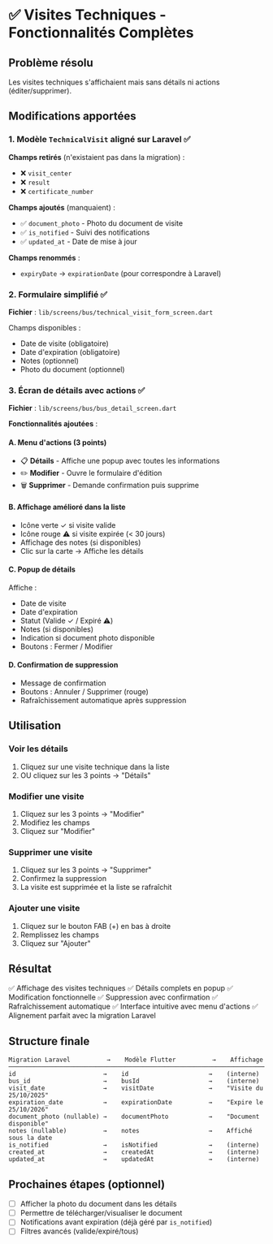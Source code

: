 # ✅ Visites Techniques - Fonctionnalités Complètes

## Problème résolu

Les visites techniques s'affichaient mais sans détails ni actions (éditer/supprimer).

## Modifications apportées

### 1. Modèle `TechnicalVisit` aligné sur Laravel ✅

**Champs retirés** (n'existaient pas dans la migration) :
- ❌ `visit_center`
- ❌ `result`
- ❌ `certificate_number`

**Champs ajoutés** (manquaient) :
- ✅ `document_photo` - Photo du document de visite
- ✅ `is_notified` - Suivi des notifications
- ✅ `updated_at` - Date de mise à jour

**Champs renommés** :
- `expiryDate` → `expirationDate` (pour correspondre à Laravel)

### 2. Formulaire simplifié ✅

**Fichier** : `lib/screens/bus/technical_visit_form_screen.dart`

Champs disponibles :
- Date de visite (obligatoire)
- Date d'expiration (obligatoire)
- Notes (optionnel)
- Photo du document (optionnel)

### 3. Écran de détails avec actions ✅

**Fichier** : `lib/screens/bus/bus_detail_screen.dart`

**Fonctionnalités ajoutées** :

#### A. Menu d'actions (3 points)
- 📋 **Détails** - Affiche une popup avec toutes les informations
- ✏️ **Modifier** - Ouvre le formulaire d'édition
- 🗑️ **Supprimer** - Demande confirmation puis supprime

#### B. Affichage amélioré dans la liste
- Icône verte ✓ si visite valide
- Icône rouge ⚠️ si visite expirée (< 30 jours)
- Affichage des notes (si disponibles)
- Clic sur la carte → Affiche les détails

#### C. Popup de détails
Affiche :
- Date de visite
- Date d'expiration
- Statut (Valide ✓ / Expiré ⚠️)
- Notes (si disponibles)
- Indication si document photo disponible
- Boutons : Fermer / Modifier

#### D. Confirmation de suppression
- Message de confirmation
- Boutons : Annuler / Supprimer (rouge)
- Rafraîchissement automatique après suppression

## Utilisation

### Voir les détails
1. Cliquez sur une visite technique dans la liste
2. OU cliquez sur les 3 points → "Détails"

### Modifier une visite
1. Cliquez sur les 3 points → "Modifier"
2. Modifiez les champs
3. Cliquez sur "Modifier"

### Supprimer une visite
1. Cliquez sur les 3 points → "Supprimer"
2. Confirmez la suppression
3. La visite est supprimée et la liste se rafraîchit

### Ajouter une visite
1. Cliquez sur le bouton FAB (+) en bas à droite
2. Remplissez les champs
3. Cliquez sur "Ajouter"

## Résultat

✅ Affichage des visites techniques
✅ Détails complets en popup
✅ Modification fonctionnelle
✅ Suppression avec confirmation
✅ Rafraîchissement automatique
✅ Interface intuitive avec menu d'actions
✅ Alignement parfait avec la migration Laravel

## Structure finale

```
Migration Laravel          →    Modèle Flutter          →    Affichage
─────────────────────────────────────────────────────────────────────────
id                        →    id                      →    (interne)
bus_id                    →    busId                   →    (interne)
visit_date                →    visitDate               →    "Visite du 25/10/2025"
expiration_date           →    expirationDate          →    "Expire le 25/10/2026"
document_photo (nullable) →    documentPhoto           →    "Document disponible"
notes (nullable)          →    notes                   →    Affiché sous la date
is_notified               →    isNotified              →    (interne)
created_at                →    createdAt               →    (interne)
updated_at                →    updatedAt               →    (interne)
```

## Prochaines étapes (optionnel)

- [ ] Afficher la photo du document dans les détails
- [ ] Permettre de télécharger/visualiser le document
- [ ] Notifications avant expiration (déjà géré par `is_notified`)
- [ ] Filtres avancés (valide/expiré/tous)
